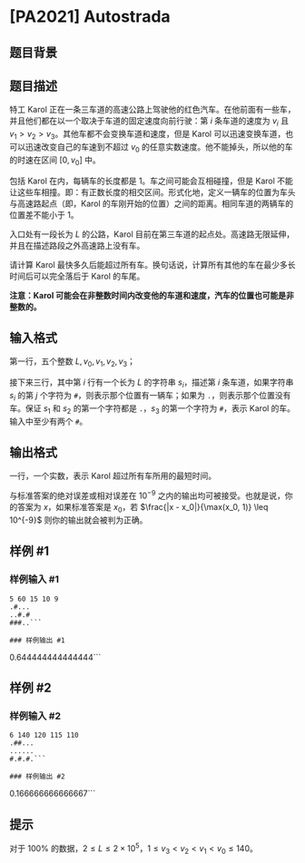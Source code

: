 # [PA2021] Autostrada

## 题目背景



## 题目描述

特工 Karol 正在一条三车道的高速公路上驾驶他的红色汽车。在他前面有一些车，并且他们都在以一个取决于车道的固定速度向前行驶：第 $i$ 条车道的速度为 $v_i$ 且 $v_1 > v_2 > v_3$。其他车都不会变换车道和速度，但是 Karol 可以迅速变换车道，也可以迅速改变自己的车速到不超过 $v_0$ 的任意实数速度。他不能掉头，所以他的车的时速在区间 $[0, v_0]$ 中。

包括 Karol 在内，每辆车的长度都是 $1$。车之间可能会互相碰撞，但是 Karol 不能让这些车相撞。即：有正数长度的相交区间。形式化地，定义一辆车的位置为车头与高速路起点（即，Karol 的车刚开始的位置）之间的距离。相同车道的两辆车的位置差不能小于 $1$。

入口处有一段长为 $L$ 的公路，Karol 目前在第三车道的起点处。高速路无限延伸，并且在描述路段之外高速路上没有车。

请计算 Karol 最快多久后能超过所有车。换句话说，计算所有其他的车在最少多长时间后可以完全落后于 Karol 的车尾。

**注意：Karol 可能会在非整数时间内改变他的车道和速度，汽车的位置也可能是非整数的。**

## 输入格式

第一行，五个整数 $L, v_0, v_1, v_2, v_3$；

接下来三行，其中第 $i$ 行有一个长为 $L$ 的字符串 $s_i$，描述第 $i$ 条车道，如果字符串 $s_i$ 的第 $j$ 个字符为 `#`，则表示那个位置有一辆车；如果为 `.`，则表示那个位置没有车。保证 $s_1$ 和 $s_2$ 的第一个字符都是 `.`，$s_3$ 的第一个字符为 `#`，表示 Karol 的车。输入中至少有两个 `#`。

## 输出格式

一行，一个实数，表示 Karol 超过所有车所用的最短时间。

与标准答案的绝对误差或相对误差在 $10^{-9}$ 之内的输出均可被接受。也就是说，你的答案为 $x$，如果标准答案是 $x_0$，若 $\frac{|x - x_0|}{\max(x_0, 1)} \leq 10^{-9}$ 则你的输出就会被判为正确。

## 样例 #1

### 样例输入 #1
```
5 60 15 10 9
.#...
..#.#
###..```

### 样例输出 #1

```
0.644444444444444```

## 样例 #2

### 样例输入 #2
```
6 140 120 115 110
.##...
......
#.#.#.```

### 样例输出 #2

```
0.166666666666667```

## 提示

对于 $100\%$ 的数据，$2 \leq L \leq 2 \times 10^5$，$1 \leq v_3 < v_2 < v_1 < v_0 \leq 140$。
